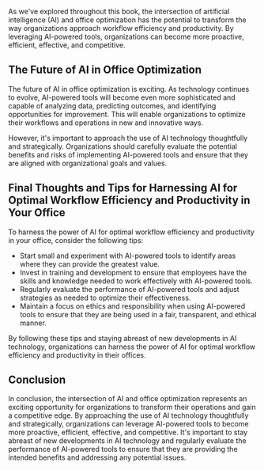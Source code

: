 
As we've explored throughout this book, the intersection of artificial intelligence (AI) and office optimization has the potential to transform the way organizations approach workflow efficiency and productivity. By leveraging AI-powered tools, organizations can become more proactive, efficient, effective, and competitive.

The Future of AI in Office Optimization
---------------------------------------

The future of AI in office optimization is exciting. As technology continues to evolve, AI-powered tools will become even more sophisticated and capable of analyzing data, predicting outcomes, and identifying opportunities for improvement. This will enable organizations to optimize their workflows and operations in new and innovative ways.

However, it's important to approach the use of AI technology thoughtfully and strategically. Organizations should carefully evaluate the potential benefits and risks of implementing AI-powered tools and ensure that they are aligned with organizational goals and values.

Final Thoughts and Tips for Harnessing AI for Optimal Workflow Efficiency and Productivity in Your Office
---------------------------------------------------------------------------------------------------------

To harness the power of AI for optimal workflow efficiency and productivity in your office, consider the following tips:

* Start small and experiment with AI-powered tools to identify areas where they can provide the greatest value.
* Invest in training and development to ensure that employees have the skills and knowledge needed to work effectively with AI-powered tools.
* Regularly evaluate the performance of AI-powered tools and adjust strategies as needed to optimize their effectiveness.
* Maintain a focus on ethics and responsibility when using AI-powered tools to ensure that they are being used in a fair, transparent, and ethical manner.

By following these tips and staying abreast of new developments in AI technology, organizations can harness the power of AI for optimal workflow efficiency and productivity in their offices.

Conclusion
----------

In conclusion, the intersection of AI and office optimization represents an exciting opportunity for organizations to transform their operations and gain a competitive edge. By approaching the use of AI technology thoughtfully and strategically, organizations can leverage AI-powered tools to become more proactive, efficient, effective, and competitive. It's important to stay abreast of new developments in AI technology and regularly evaluate the performance of AI-powered tools to ensure that they are providing the intended benefits and addressing any potential issues.